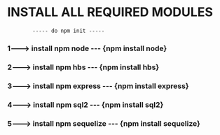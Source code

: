# INSTALL ALL REQUIRED MODULES
            ----- do npm init -----
### 1---> install npm node --- {npm install node}
### 2---> install npm hbs --- {npm install hbs}
### 3---> install npm express --- {npm install express}
### 4---> install npm sql2 --- {npm install sql2}
### 5---> install npm sequelize --- {npm install sequelize}
